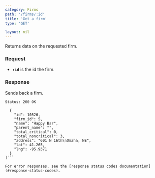 ```yaml
---
category: Firms
path: '/firms/:id'
title: 'Get a firm'
type: 'GET'

layout: nil
---
```


Returns data on the requested firm.

### Request

* **`:id`** is the id the firm.

### Response

Sends back a firm.

```Status: 200 OK```
```[
  {
    "id": 10526,
    "firm_id": 5,
    "name": "Happy Bar",
    "parent_name": "",
    "total_critical": 0,
    "total_noncritical": 3,
    "address": "601 N 16th\nOmaha, NE",
    "lat": 41.265,
    "lng": -95.9371
  }
]```

For error responses, see the [response status codes documentation](#response-status-codes).